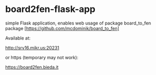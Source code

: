 # board2fen-flask-app


simple Flask application, enables web usage of package board_to_fen package [https://github.com/mcdominik/board_to_fen]

Available at: 

http://srv16.mikr.us:20231

or https (temporary may not work):

https://board2fen.bieda.it
